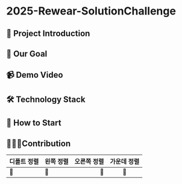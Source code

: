 # 2025-Rewear-SolutionChallenge

## 📢 Project Introduction

## 📌 Our Goal

## 📹 Demo Video

## 🛠 Technology Stack

## 📱 How to Start

## 👩🏻‍💻Contribution
| 디폴트 정렬 | 왼쪽 정렬 | 오른쪽 정렬 | 가운데 정렬 |
| --- | :-- | --: | :-: |
| 🥕 | 🥕 | 🥕 | 🥕 |
